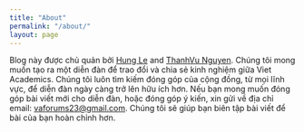 ```yaml
---
title: "About"
permalink: "/about/"
layout: page
---
```


Blog này được chủ quản bởi [Hung Le](https://hunglvosu.github.io) and [ThanhVu Nguyen](https://dynaroars.github.io/). Chúng tôi mong muốn tạo ra một diễn đàn để trao đổi và chia sẻ kinh nghiệm giữa Viet Academics.  Chúng tôi luôn tìm kiếm đóng góp của cộng đồng, từ mọi lĩnh vực, để diễn đàn ngày càng trở lên hữu ích hơn. Nếu bạn mong muốn đóng góp bài viết mới cho diễn đàn, hoặc đóng góp ý kiến, xin gửi về địa chỉ email: [vaforums23@gmail.com](mailto:vaforums23@gmail.com). Chúng tôi sẽ giúp bạn biên tập bài viết để bài của bạn hoàn chỉnh hơn.




